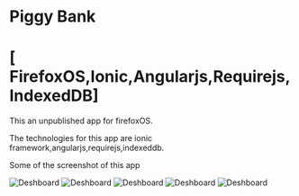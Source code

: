 # Piggy Bank 
# [ FirefoxOS,Ionic,Angularjs,Requirejs,IndexedDB]
This an unpublished app for firefoxOS. 

The technologies for this app are ionic framework,angularjs,requirejs,indexeddb.

Some of the screenshot of this app 


![Deshboard](http://i66.tinypic.com/rlw2s5.jpg)
![Deshboard](http://i64.tinypic.com/1diyt.jpg)
![Deshboard](http://i63.tinypic.com/2mzgww8.jpg)
![Deshboard](http://i63.tinypic.com/o93ifk.jpg)
![Deshboard](http://i63.tinypic.com/21b3fj5.jpg)
